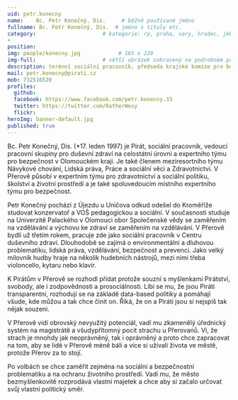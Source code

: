 ```yaml
---
uid: petr.konecny
name:    Bc. Petr Konečný, Dis.     # běžně používané jméno
fullname: Bc. Petr Konečný, Dis.  # jméno s tituly etc.
category:                     # kategorie: rp, praha, vary, hradec, jmk, senat
- 
position: 
img: people/konecny.jpg            # 165 x 220
img-full:                     # větší obrázek zobrazený na podrobném profilu
description: terénní sociální pracovník, předseda krajské komise pro bezpečnost a prevenci kriminality          # kratký popis, max 160 znaků
mail: petr.konecny@pirati.cz
mob: 732516520
profiles:
  github:
  facebook: https://www.facebook.com/petr.konecny.33
  twitter: https://twitter.com/RatherWesy        
  flickr: 
heroImg: banner-default.jpg
published: true
---
```

Bc. Petr Konečný, Dis. (*17. leden 1997) je Pirát, sociální pracovník, vedoucí pracovní skupiny pro duševní zdraví na celostátní úrovni a expertního týmu pro bezpečnost v Olomouckém kraji. Je také členem meziresortního týmu Návykové chování, Lidská práva, Práce a sociální věci a Zdravotnictví. V Přerově působí v expertním týmu pro zdravotnictví a sociální politiku, školství a životní prostředí a je také spoluvedoucím místního expertního týmu pro bezpečnost.

Petr Konečný pochází z Újezdu u Uničova odkud odešel do Kroměříže studovat konzervatoř a VOŠ pedagogickou a sociální. V současnosti studuje na Univerzitě Palackého v Olomouci obor Společenské vědy se zaměřením na vzdělávání a výchovu ke zdraví se zaměřením na vzdělávání. V Přerově bydlí už třetím rokem, pracuje zde jako sociální pracovník v Centru duševního zdraví.  Dlouhodobě se zajímá o environmentální a dluhovou problematiku, lidská práva, vzdělávání, bezpečnost a prevenci. Jako velký milovník hudby hraje na několik hudebních nástrojů, mezi nimi třeba violoncello, kytaru nebo klavír. 

K Pirátům v Přerově se rozhodl přidat protože souzní s myšlenkami Pirátství, svobody, ale i zodpovědnosti a prosociálnosti. Líbí se mu, že jsou Piráti transparentní, rozhodují se na základě data-based politiky a pomáhají všude, kde můžou a tak chce činit on. Říká, že on a Piráti jsou si nejspíš tak nějak souzeni. 

V Přerově vidí obrovský nevyužitý potenciál, vadí mu zkamenělý úřednický systém na magistrátě a všudypřítomný pocit strachu u Přerovanů. Ví, že strach je mnohdy jak neoprávněný, tak i oprávněný a proto chce zapracovat na tom, aby se lidé v Přerově méně báli a více si užívali života ve městě, protože Přerov za to stojí. 

Po volbách se chce zaměřit zejména na sociální a bezpečnostní problematiku a na ochranu životního prostředí. Vadí mu, že město bezmyšlenkovitě rozprodává vlastní majetek a chce aby si začalo určovat svůj vlastní politický směr.   
